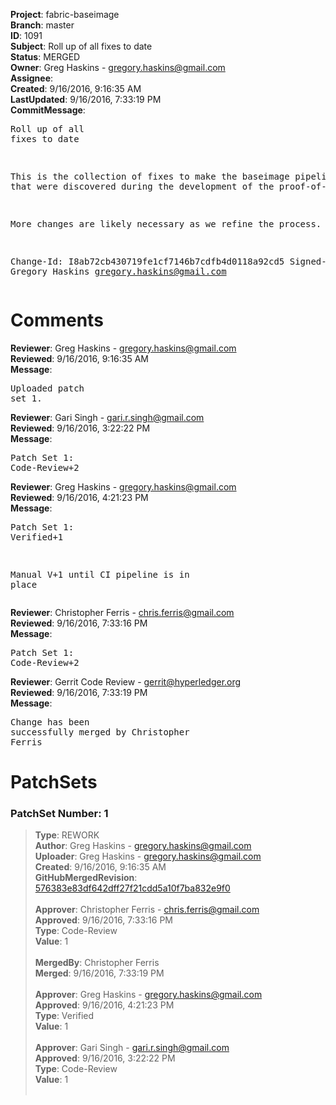 <strong>Project</strong>: fabric-baseimage<br><strong>Branch</strong>: master<br><strong>ID</strong>: 1091<br><strong>Subject</strong>: Roll up of all fixes to date<br><strong>Status</strong>: MERGED<br><strong>Owner</strong>: Greg Haskins - gregory.haskins@gmail.com<br><strong>Assignee</strong>:<br><strong>Created</strong>: 9/16/2016, 9:16:35 AM<br><strong>LastUpdated</strong>: 9/16/2016, 7:33:19 PM<br><strong>CommitMessage</strong>:<br><pre>Roll up of all fixes to date

This is the collection of fixes to make the
baseimage pipeline work that were discovered during the
development of the proof-of-concept.

More changes are likely necessary as we refine the
process.

Change-Id: I8ab72cb430719fe1cf7146b7cdfb4d0118a92cd5
Signed-off-by: Gregory Haskins <gregory.haskins@gmail.com>
</pre><h1>Comments</h1><strong>Reviewer</strong>: Greg Haskins - gregory.haskins@gmail.com<br><strong>Reviewed</strong>: 9/16/2016, 9:16:35 AM<br><strong>Message</strong>: <pre>Uploaded patch set 1.</pre><strong>Reviewer</strong>: Gari Singh - gari.r.singh@gmail.com<br><strong>Reviewed</strong>: 9/16/2016, 3:22:22 PM<br><strong>Message</strong>: <pre>Patch Set 1: Code-Review+2</pre><strong>Reviewer</strong>: Greg Haskins - gregory.haskins@gmail.com<br><strong>Reviewed</strong>: 9/16/2016, 4:21:23 PM<br><strong>Message</strong>: <pre>Patch Set 1: Verified+1

Manual V+1 until CI pipeline is in place</pre><strong>Reviewer</strong>: Christopher Ferris - chris.ferris@gmail.com<br><strong>Reviewed</strong>: 9/16/2016, 7:33:16 PM<br><strong>Message</strong>: <pre>Patch Set 1: Code-Review+2</pre><strong>Reviewer</strong>: Gerrit Code Review - gerrit@hyperledger.org<br><strong>Reviewed</strong>: 9/16/2016, 7:33:19 PM<br><strong>Message</strong>: <pre>Change has been successfully merged by Christopher Ferris</pre><h1>PatchSets</h1><h3>PatchSet Number: 1</h3><blockquote><strong>Type</strong>: REWORK<br><strong>Author</strong>: Greg Haskins - gregory.haskins@gmail.com<br><strong>Uploader</strong>: Greg Haskins - gregory.haskins@gmail.com<br><strong>Created</strong>: 9/16/2016, 9:16:35 AM<br><strong>GitHubMergedRevision</strong>: [576383e83df642dff27f21cdd5a10f7ba832e9f0](https://github.com/hyperledger/fabric-baseimage/commit/576383e83df642dff27f21cdd5a10f7ba832e9f0)<br><br><strong>Approver</strong>: Christopher Ferris - chris.ferris@gmail.com<br><strong>Approved</strong>: 9/16/2016, 7:33:16 PM<br><strong>Type</strong>: Code-Review<br><strong>Value</strong>: 1<br><br><strong>MergedBy</strong>: Christopher Ferris<br><strong>Merged</strong>: 9/16/2016, 7:33:19 PM<br><br><strong>Approver</strong>: Greg Haskins - gregory.haskins@gmail.com<br><strong>Approved</strong>: 9/16/2016, 4:21:23 PM<br><strong>Type</strong>: Verified<br><strong>Value</strong>: 1<br><br><strong>Approver</strong>: Gari Singh - gari.r.singh@gmail.com<br><strong>Approved</strong>: 9/16/2016, 3:22:22 PM<br><strong>Type</strong>: Code-Review<br><strong>Value</strong>: 1<br><br></blockquote>